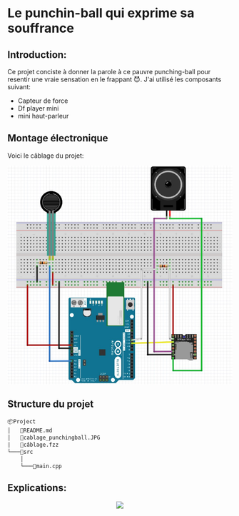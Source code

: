 # __Le punchin-ball qui exprime sa souffrance__

## Introduction: 
Ce projet conciste à donner la parole à ce pauvre punching-ball pour resentir une vraie sensation en le frappant 😈. J'ai utilisé les 
composants suivant:

* Capteur de force
* Df player mini
* mini haut-parleur


## Montage électronique
Voici le câblage du projet:

![](cablage_punchingball.JPG#center)

## Structure du projet
```
📦Project
│   📜README.md
│   📜cablage_punchingball.JPG 
|   📜câblage.fzz 
└───📂src
    │
    └───📜main.cpp

```
## Explications:

<span style="display:block;text-align:center">

[![](punch.gif#center)](https://youtu.be/FlmrZ26s-9A)

</span>

    